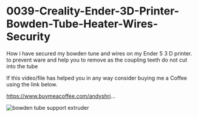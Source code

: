 # 0039-Creality-Ender-3D-Printer-Bowden-Tube-Heater-Wires-Security
How i have secured my bowden tune and wires on my Ender 5 3 D printer. to prevent ware and
help you to remove as the coupling teeth do not cut into the tube

If this video/file has helped you in any way consider buying me a Coffee using the link below.

https://www.buymeacoffee.com/andyshri...


![bowden tube support extruder](https://github.com/flixmyswitch/0039-Creality-Ender-3D-Printer-Bowden-Tube-Heater-Wires-Security/assets/64355888/2d5577aa-5fe9-4d03-a264-69d7a0b0b14a)
